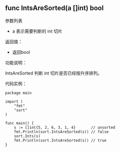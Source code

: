 ## func IntsAreSorted(a []int) bool

参数列表

- a 表示需要判断的 int 切片

返回值：

- 返回bool

功能说明：

IntsAreSorted 判断 int 切片是否已经按升序排列。

代码实例：

	package main
	
	import (
		"fmt"
		"sort"
	)
	
	func main() {
		s := []int{5, 2, 6, 3, 1, 4}       // unsorted
		fmt.Println(sort.IntsAreSorted(s)) // false
		sort.Ints(s)
		fmt.Println(sort.IntsAreSorted(s)) // true
	}
